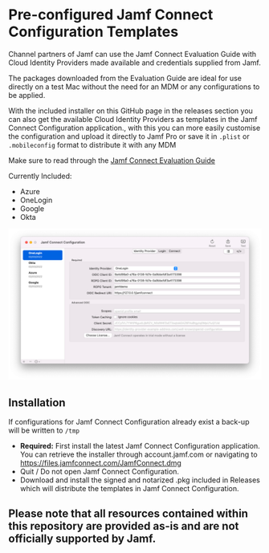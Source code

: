 # Pre-configured Jamf Connect Configuration Templates
Channel partners of Jamf can use the Jamf Connect Evaluation Guide with Cloud Identity Providers made available and credentials supplied from Jamf.

The packages downloaded from the Evaluation Guide are ideal for use directly on a test Mac without the need for an MDM or any configurations to be applied.

With the included installer on this GitHub page in the releases section you can also get the available Cloud Identity Providers as templates in the Jamf Connect Configuration application., with this you can more easily customise the configuration and upload it directly to Jamf Pro or save it in `.plist` or `.mobileconfig` format to distribute it with any MDM

Make sure to read through the [Jamf Connect Evaluation Guide](https://docs.jamf.com/jamf-connect/evaluation-guide/index.html)

Currently Included:
* Azure
* OneLogin
* Google
* Okta

![](https://github.com/jamf/Jamf-Connect-Configurations-Templates/blob/main/images/JCC.png)

## Installation
If configurations for Jamf Connect Configuration already exist a back-up will be written to `/tmp`

* **Required:** First install the latest Jamf Connect Configuration application. You can retrieve the installer through account.jamf.com or navigating to https://files.jamfconnect.com/JamfConnect.dmg
* Quit / Do not open Jamf Connect Configuration.
* Download and install the signed and notarized .pkg included in Releases which will distribute the templates in Jamf Connect Configuration.

## Please note that all resources contained within this repository are provided as-is and are not officially supported by Jamf.